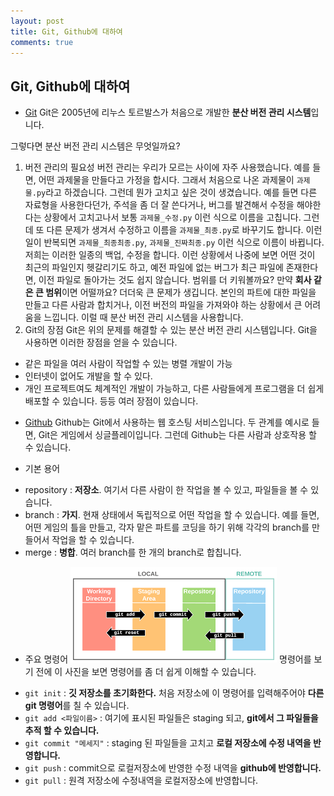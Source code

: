 ```yaml
---
layout: post
title: Git, Github에 대하여
comments: true
---
```


## Git, Github에 대하여

- [Git](https://git-scm.com/book/ko/v2/%EC%8B%9C%EC%9E%91%ED%95%98%EA%B8%B0-%EB%B2%84%EC%A0%84-%EA%B4%80%EB%A6%AC%EB%9E%80%3F)
Git은 2005년에 리누스 토르발스가 처음으로 개발한 **분산 버전 관리 시스템**입니다.

그렇다면 분산 버전 관리 시스템은 무엇일까요?
1. 버전 관리의 필요성
버전 관리는 우리가 모르는 사이에 자주 사용했습니다.
예를 들면, 어떤 과제물을 만들다고 가정을 합시다. 그래서 처음으로 나온 과제물이 `과제물.py`라고 하겠습니다. 
그런데 뭔가 고치고 싶은 것이 생겼습니다. 예를 들면 다른 자료형을 사용한다던가, 주석을 좀 더 잘 쓴다거나, 버그를 발견해서 수정을 해야한다는 상황에서 고치고나서 보통 `과제물_수정.py` 이런 식으로 이름을 고칩니다.
그런데 또 다른 문제가 생겨서 수정하고 이름을 `과제물_최종.py`로 바꾸기도 합니다. 이런 일이 반복되면 `과제물_최종최종.py`, `과제물_진짜최종.py` 이런 식으로 이름이 바뀝니다.
저희는 이러한 일종의 백업, 수정을 합니다.
이런 상황에서 나중에 보면 어떤 것이 최근의 파일인지 헷갈리기도 하고, 예전 파일에 없는 버그가 최근 파일에 존재한다면, 이전 파일로 돌아가는 것도 쉽지 않습니다.
범위를 더 키워볼까요?
만약 **회사 같은 큰 범위**이면 어떨까요?
더더욱 큰 문제가 생깁니다.
본인의 파트에 대한 파일을 만들고 다른 사람과 합치거나, 이전 버전의 파일을 가져와야 하는 상황에서 큰 어려움을 느낍니다.
이럴 때 분산 버전 관리 시스템을 사용합니다.
2. Git의 장점
Git은 위의 문제를 해결할 수 있는 분산 버전 관리 시스템입니다.
Git을 사용하면 이러한 장점을 얻을 수 있습니다.
* 같은 파일을 여러 사람이 작업할 수 있는 병렬 개발이 가능
* 인터넷이 없어도 개발을 할 수 있다.
* 개인 프로젝트여도 체계적인 개발이 가능하고, 다른 사람들에게 프로그램을 더 쉽게 배포할 수 있습니다.
등등 여러 장점이 있습니다.

- [Github](https://git-scm.com/book/ko/v2/GitHub-%EA%B3%84%EC%A0%95-%EB%A7%8C%EB%93%A4%EA%B3%A0-%EC%84%A4%EC%A0%95%ED%95%98%EA%B8%B0)
Github는 Git에서 사용하는 웹 호스팅 서비스입니다.
두 관계를 예시로 들면, Git은 게임에서 싱글플레이입니다.
그런데 Github는 다른 사람과 상호작용 할 수 있습니다.

- 기본 용어
* repository : **저장소**. 여기서 다른 사람이 한 작업을 볼 수 있고, 파일들을 볼 수 있습니다.
* branch : **가지**. 현재 상태에서 독립적으로 어떤 작업을 할 수 있습니다. 예를 들면, 어떤 게임의 틀을 만들고, 각자 맡은 파트를 코딩을 하기 위해 각각의 branch를 만들어서 작업을 할 수 있습니다.
* merge : **병합**. 여러 branch를 한 개의 branch로 합칩니다.

- 주요 명령어
![git](/assets/images/post1.png "git")
명령어를 보기 전에 이 사진을 보면 명령어를 좀 더 쉽게 이해할 수 있습니다.
* `git init` : **깃 저장소를 초기화한다.** 처음 저장소에 이 명령어를 입력해주어야 **다른 git 명령어**를 칠 수 있습니다.
* `git add <파일이름>` : 여기에 표시된 파일들은 staging 되고, **git에서 그 파일들을 추적 할 수 있습니다.**
* `git commit "메세지"` : staging 된 파일들을 고치고 **로컬 저장소에 수정 내역을 반영합니다.**
* `git push` : commit으로 로컬저장소에 반영한 수정 내역을 **github에 반영합니다.**
* `git pull` : 원격 저장소에 수정내역을 로컬저장소에 반영합니다.
